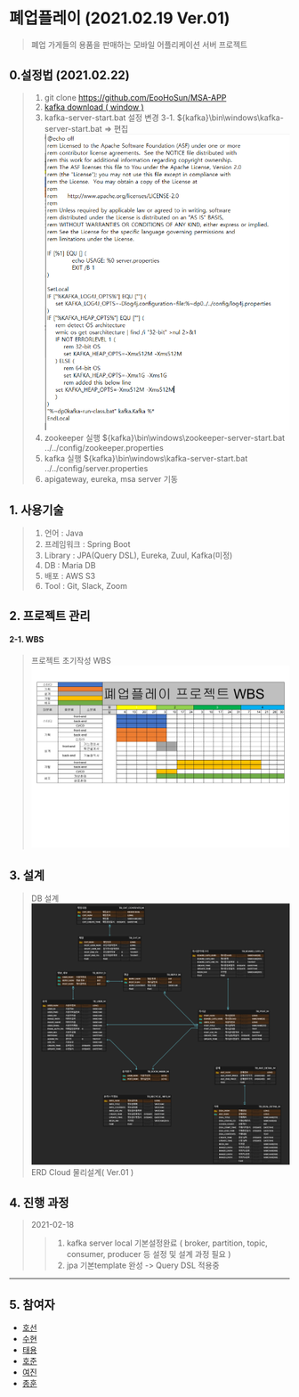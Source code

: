 폐업플레이 (2021.02.19 Ver.01)
=============
> 폐업 가게들의 용품을 판매하는 모바일 어플리케이션 서버 프로젝트



## 0.설정법 (2021.02.22)
> 1. git clone https://github.com/EooHoSun/MSA-APP
> 2. [kafka download ( window )][kafka]
> 3. kafka-server-start.bat 설정 변경
> 3-1. ${kafka}\bin\windows\kafka-server-start.bat => 편집
> ![ex_screenshot](./kafka%20설정변경.png)
> 4. zookeeper 실행 ${kafka}\bin\windows\zookeeper-server-start.bat ../../config/zookeeper.properties
> 5. kafka 실행 ${kafka}\bin\windows\kafka-server-start.bat ../../config/server.properties
> 6. apigateway, eureka, msa server 기동

[kafka]: https://downloads.apache.org/kafka/2.7.0/kafka_2.12-2.7.0.tgz


## 1. 사용기술
> 1. 언어 : Java
> 2. 프레임워크 : Spring Boot
> 3. Library : JPA(Query DSL), Eureka, Zuul, Kafka(미정)
> 4. DB : Maria DB
> 5. 배포 : AWS S3
> 6. Tool : Git, Slack, Zoom

## 2. 프로젝트 관리

#### 2-1. WBS
> 프로젝트 초기작성 WBS
![ex_screenshot](./WBS.jpg)




## 3. 설계
 
> DB 설계
![ex_screenshot](./DB설계.png)
>ERD Cloud 물리설계( Ver.01 )



## 4. 진행 과정 
> 2021-02-18
>> 1. kafka server local 기본설정완료 ( broker, partition, topic, consumer, producer 등 설정 및 설계 과정 필요 )
>> 3. jpa 기본template 완성 -> Query DSL 적용중


***
## 5. 참여자
- [호선][eoohosun]
- [수현][eoohosun]
- [태용][eoohosun]
- [호준][eoohosun]
- [여진][yeojin]
- [종훈][eoohosun]


[eoohosun]: https://github.com/EooHoSun
[yeojin]: https://github.com/YeojinJeon

